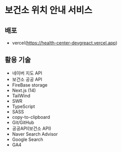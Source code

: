 # 보건소 위치 안내 서비스

## 배포

- vercel(https://health-center-devgreact.vercel.app)

## 활용 기술

- 네이버 지도 API
- 보건소 공공 API
- FireBase storage
- Next.js (14)
- TailWind
- SWR
- TypeScript
- SASS
- copy-to-clipboard
- Git/GitHub
- 공공API(보건소 API)
- Naver Search Advisor
- Google Search
- GA4
